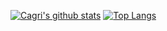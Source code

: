 
[![Cagri's github stats](https://github-readme-stats.vercel.app/api?username=esencgr&show_icons=true&theme=dark&hide=prs)](https://github.com/esncgr/github-readme-stats)
[![Top Langs](https://github-readme-stats.vercel.app/api/top-langs/?username=esencgr&langs_count=9&hide=javascript,html,css&layout=compact)](https://github.com/esencgr/github-readme-stats)

